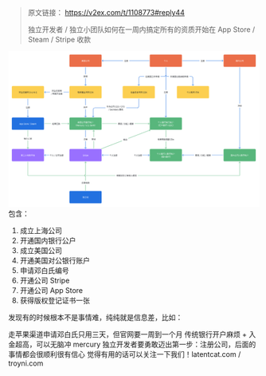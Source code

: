 > 原文链接： https://v2ex.com/t/1108773#reply44
> 
> 独立开发者 / 独立小团队如何在一周内搞定所有的资质开始在 App Store / Steam / Stripe 收款

![alt text](assets/如何一周搞定所有资质/image.png)
包含：

1. 成立上海公司
2. 开通国内银行公户
3. 成立美国公司
4. 开通美国对公银行账户
5. 申请邓白氏编号
6. 开通公司 Stripe
7. 开通公司 App Store
8. 获得版权登记证书一张

发现有的时候根本不是事情难，纯纯就是信息差，比如：

走苹果渠道申请邓白氏只用三天，但官网要一周到一个月
传统银行开户麻烦 + 入金超高，可以无脑冲 mercury
独立开发者要勇敢迈出第一步：注册公司，后面的事情都会很顺利很有信心
觉得有用的话可以关注一下我们！latentcat.com / troyni.com